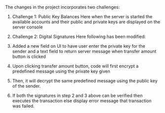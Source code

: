 The changes in the project incorporates two challenges:

1. Challenge 1: Public Key Balances
Here when the server is started the available accounts and their public and private keys are displayed on the server console

2. Challenge 2: Digital Signatures
Here following has been modified:
1. Added a new field on UI to have user enter the private key for the sender and a text field to return server message when transfer amount button is clicked
2. Upon clicking transfer amount button, code will first encrypt a predefined message using the private key given
3. Then, it will decrypt the same predefined message using the public key of the sender.
4. If both the signatures in step 2 and 3 above can be verified then executes the transaction else display error message that transaction was failed.